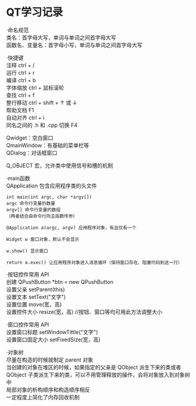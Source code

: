 # QT学习记录
·命名规范  
    类名：首字母大写，单词与单词之间首字母大写  
    函数名、变量名：首字母小写，单词与单词之间首字母大写

·快捷键  
    注释 ctrl + /  
    运行 ctrl + r  
    编译 ctrl + b  
    字体缩放 ctrl + 鼠标滚轮  
    查找 ctrl + f  
    整行移动 ctrl + shift + ↑ 或 ↓  
    帮助文档 F1  
    自动对齐 ctrl + i  
    同名之间的 .h 和 .cpp 切换 F4

Qwidget：空白窗口  
QmainWindow：有基础的菜单栏等  
QDialog：对话框窗口

Q_OBJECT 宏，允许类中使用信号和槽的机制

·main函数  
    QApplication 包含应用程序类的头文件

```
int main(int argc, char *argv[])
argc 命令行变量的数量
argv[] 命令行变量的数组
（两者结合由命令行向主函数传参）

QApplication a(argc, argv) 应用程序对象，有且仅有一个

Widget w 窗口对象，默认不会显示

w.show() 显示窗口

return a.exec() 让应用程序对象进入消息循环（保持窗口存在、阻塞代码到这一行）
```

·按钮控件常用 API  
    创建 QPushButton *btn = new QPushButton  
    设置父亲 setParent(this)  
    设置文本 setText("文字")  
    设置位置 move(宽，高)  
    设置控件大小 resize(宽，高)     //按钮、窗口等均可用此方法调整大小

·窗口控件常用 API  
    设置窗口标题 setWindowTittle("文字")  
    设置窗口固定大小 setFixedSize(宽，高)

·对象树  
	尽量在构造的时候就制定 parent 对象  
	当创建的对象在堆区的时候，如果指定的父亲是 QObject 派生下来的类或者 QObject 子类派生下来的类，可以不用管理释放的操作，会将对象放入到对象树中  
	局部对象的析构顺序和构造顺序相反  
	一定程度上简化了内存回收机制